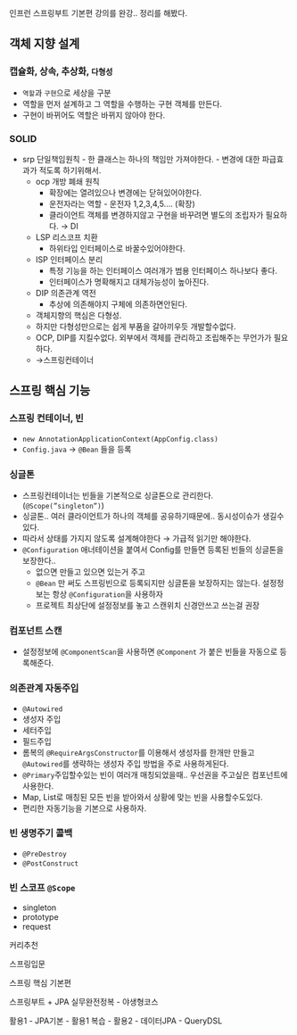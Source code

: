 
인프런 스프링부트 기본편 강의를 완강..
정리를 해봤다.

## 객체 지향 설계

### 캡슐화, 상속, 추상화, `다형성`
- `역할`과 `구현`으로 세상을 구분
-   역할을 먼저 설계하고 그 역할을 수행하는 구현 객체를 만든다.
-   구현이 바뀌어도 역할은 바뀌지 않아야 한다.

### SOLID
-   srp 단일책임원칙
        -   한 클래스는 하나의 책임만 가져야한다.
        -   변경에 대한 파급효과가 적도록 하기위해서.
    -   ocp 개방 폐쇄 원칙
        -   확장에는 열려있으나 변경에는 닫혀있어야한다.
        -   운전자라는 역할 - 운전자 1,2,3,4,5…. (확장)
        -   클라이언트 객체를 변경하지않고 구현을 바꾸려면 별도의 조립자가 필요하다. → DI
    -   LSP 리스코프 치환
        -   하위타입 인터페이스로 바꿀수있어야한다.
    -   ISP 인터페이스 분리
        -   특정 기능을 하는 인터페이스 여러개가 범용 인터페이스 하나보다 좋다.
        -   인터페이스가 명확해지고 대체가능성이 높아진다.
    -   DIP 의존관계 역전
        -   추상에 의존해야지 구체에 의존하면안된다.
    -   객체지향의 핵심은 다형성.
    -   하지만 다형성만으로는 쉽게 부품을 갈아끼우듯 개발할수없다.
    -   OCP, DIP를 지킬수없다. 외부에서 객체를 관리하고 조립해주는 무언가가 필요하다.
    -   →스프링컨테이너

## 스프링 핵심 기능

### 스프링 컨테이너, 빈
-   `new AnnotationApplicationContext(AppConfig.class)`
-   `Config.java` → `@Bean` 들을 등록

### 싱글톤
-   스프링컨테이너는 빈들을 기본적으로 싱글톤으로 관리한다.(`@Scope(”singleton”)`)
-   싱글톤.. 여러 클라이언트가 하나의 객체를 공유하기때문에.. 동시성이슈가 생길수있다.
-   따라서 상태를 가지지 않도록 설계해야한다 → 가급적 읽기만 해야한다.
-   `@Configuration` 애너테이션을 붙여서 Config를 만들면 등록된 빈들의 싱글톤을 보장한다..
	-   없으면 만들고 있으면 있는거 주고
	-   `@Bean` 만 써도 스프링빈으로 등록되지만 싱글톤을 보장하지는 않는다. 설정정보는 항상 `@Configuration`을 사용하자
	-   프로젝트 최상단에 설정정보를 놓고 스캔위치 신경안쓰고 쓰는걸 권장
### 컴포넌트 스캔
-   설정정보에 `@ComponentScan`을 사용하면 `@Component` 가 붙은 빈들을 자동으로 등록해준다.

### 의존관계 자동주입
-   `@Autowired`
-   생성자 주입
-   세터주입
-   필드주입
-   롬복의 `@RequireArgsConstructor`를 이용해서 생성자를 한개만 만들고 `@Autowired`를 생략하는 생성자 주입 방법을 주로 사용하게된다.
-   `@Primary`주입할수있는 빈이 여러개 매칭되었을때.. 우선권을 주고싶은 컴포넌트에 사용한다.
-   Map, List로 매칭된 모든 빈을 받아와서 상황에 맞는 빈을 사용할수도있다.
-   편리한 자동기능을 기본으로 사용하자.

### 빈 생명주기 콜백
-   `@PreDestroy`
-   `@PostConstruct`

### 빈 스코프 `@Scope`
-   singleton
-   prototype
-   request

커리추천

스프링입문

스프링 핵심 기본편

스프링부트 + JPA 실무완전정복 - 야생형코스

활용1 - JPA기본 - 활용1 복습 - 활용2 - 데이터JPA - QueryDSL